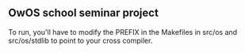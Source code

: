 ## OwOS school seminar project

To run, you'll have to modify the PREFIX in the Makefiles in src/os and src/os/stdlib to point to your cross compiler.